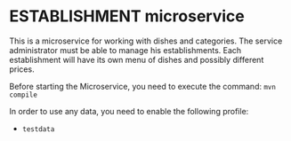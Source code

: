 # ESTABLISHMENT microservice
This is a microservice for working with dishes and categories.
The service administrator must be able to manage his establishments.
Each establishment will have its own menu of dishes and possibly different prices.

Before starting the Microservice, you need to execute the command:
`mvn compile`

In order to use any data, you need to enable the following profile:
 - `testdata`